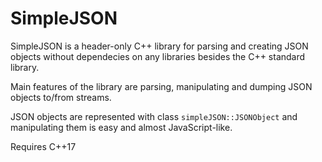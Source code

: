 # SimpleJSON

SimpleJSON is a header-only C++ library for parsing and creating JSON objects without dependecies on any libraries besides the C++ standard library.

Main features of the library are parsing, manipulating and dumping JSON objects to/from streams.

JSON objects are represented with class `simpleJSON::JSONObject` and manipulating them is easy and almost JavaScript-like.

Requires C++17
